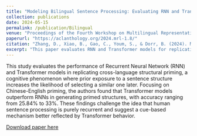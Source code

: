 ```yaml
---
title: "Modeling Bilingual Sentence Processing: Evaluating RNN and Transformer Architectures for Cross-Language Structural Priming"
collection: publications
date: 2024-05-15
permalink: /publication/Bilingual
venue: "Proceedings of the Fourth Workshop on Multilingual Representation Learning (MRL 2024)"
paperurl: "https://aclanthology.org/2024.mrl-1.8/"
citation: "Zhang, D., Xiao, B., Gao, C., Youm, S., & Dorr, B. (2024). Modeling Bilingual Sentence Processing: Evaluating RNN and Transformer Architectures for Cross-Language Structural Priming. In Proceedings of the Fourth Workshop on Multilingual Representation Learning (MRL 2024)."
excerpt: "This paper evaluates RNN and Transformer models for replicating cross-language structural priming in Chinese-English, showing Transformers outperform RNNs in producing primed sentence structures."
---
```


This study evaluates the performance of Recurrent Neural Network (RNN) and Transformer models in replicating cross-language structural priming, a cognitive phenomenon where prior exposure to a sentence structure increases the likelihood of selecting a similar one later. Focusing on Chinese-English priming, the authors found that Transformer models outperform RNNs in generating primed structures, with accuracy ranging from 25.84% to 33%. These findings challenge the idea that human sentence processing is purely recurrent and suggest a cue-based mechanism better reflected by Transformer behavior.

[Download paper here](https://aclanthology.org/2024.mrl-1.8/)
